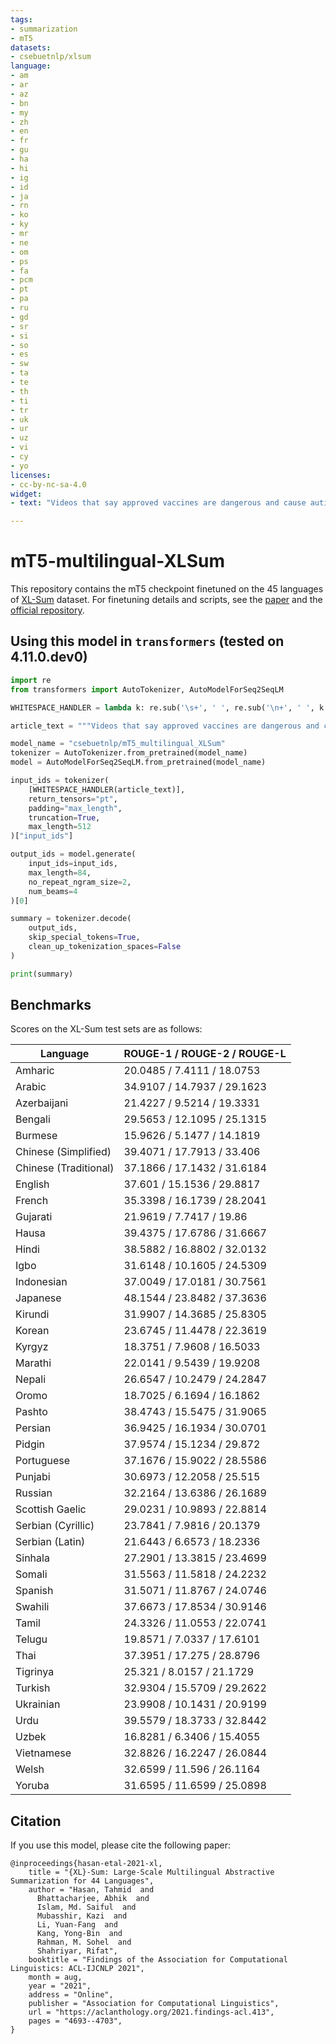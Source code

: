 ```yaml
---
tags:
- summarization
- mT5
datasets:
- csebuetnlp/xlsum
language:
- am
- ar
- az
- bn
- my
- zh
- en
- fr
- gu
- ha
- hi
- ig
- id
- ja
- rn
- ko
- ky
- mr
- ne
- om
- ps
- fa
- pcm
- pt
- pa
- ru
- gd
- sr
- si
- so
- es
- sw
- ta
- te
- th
- ti
- tr
- uk
- ur
- uz
- vi
- cy
- yo
licenses:
- cc-by-nc-sa-4.0
widget:
- text: "Videos that say approved vaccines are dangerous and cause autism, cancer or infertility are among those that will be taken down, the company said.  The policy includes the termination of accounts of anti-vaccine influencers.  Tech giants have been criticised for not doing more to counter false health information on their sites.  In July, US President Joe Biden said social media platforms were largely responsible for people's scepticism in getting vaccinated by spreading misinformation, and appealed for them to address the issue.  YouTube, which is owned by Google, said 130,000 videos were removed from its platform since last year, when it implemented a ban on content spreading misinformation about Covid vaccines.  In a blog post, the company said it had seen false claims about Covid jabs \"spill over into misinformation about vaccines in general\". The new policy covers long-approved vaccines, such as those against measles or hepatitis B.  \"We're expanding our medical misinformation policies on YouTube with new guidelines on currently administered vaccines that are approved and confirmed to be safe and effective by local health authorities and the WHO,\" the post said, referring to the World Health Organization."

---
```


# mT5-multilingual-XLSum

This repository contains the mT5 checkpoint finetuned on the 45 languages of [XL-Sum](https://huggingface.co/datasets/csebuetnlp/xlsum) dataset. For finetuning details and scripts,
see the [paper](https://aclanthology.org/2021.findings-acl.413/) and the [official repository](https://github.com/csebuetnlp/xl-sum). 


## Using this model in `transformers` (tested on 4.11.0.dev0)

```python
import re
from transformers import AutoTokenizer, AutoModelForSeq2SeqLM

WHITESPACE_HANDLER = lambda k: re.sub('\s+', ' ', re.sub('\n+', ' ', k.strip()))

article_text = """Videos that say approved vaccines are dangerous and cause autism, cancer or infertility are among those that will be taken down, the company said.  The policy includes the termination of accounts of anti-vaccine influencers.  Tech giants have been criticised for not doing more to counter false health information on their sites.  In July, US President Joe Biden said social media platforms were largely responsible for people's scepticism in getting vaccinated by spreading misinformation, and appealed for them to address the issue.  YouTube, which is owned by Google, said 130,000 videos were removed from its platform since last year, when it implemented a ban on content spreading misinformation about Covid vaccines.  In a blog post, the company said it had seen false claims about Covid jabs "spill over into misinformation about vaccines in general". The new policy covers long-approved vaccines, such as those against measles or hepatitis B.  "We're expanding our medical misinformation policies on YouTube with new guidelines on currently administered vaccines that are approved and confirmed to be safe and effective by local health authorities and the WHO," the post said, referring to the World Health Organization."""

model_name = "csebuetnlp/mT5_multilingual_XLSum"
tokenizer = AutoTokenizer.from_pretrained(model_name)
model = AutoModelForSeq2SeqLM.from_pretrained(model_name)

input_ids = tokenizer(
    [WHITESPACE_HANDLER(article_text)],
    return_tensors="pt",
    padding="max_length",
    truncation=True,
    max_length=512
)["input_ids"]

output_ids = model.generate(
    input_ids=input_ids,
    max_length=84,
    no_repeat_ngram_size=2,
    num_beams=4
)[0]

summary = tokenizer.decode(
    output_ids,
    skip_special_tokens=True,
    clean_up_tokenization_spaces=False
)

print(summary)
```

## Benchmarks

Scores on the XL-Sum test sets are as follows:

Language | ROUGE-1 / ROUGE-2 / ROUGE-L
---------|----------------------------
Amharic | 20.0485 / 7.4111 / 18.0753
Arabic | 34.9107 / 14.7937 / 29.1623
Azerbaijani | 21.4227 / 9.5214 / 19.3331
Bengali | 29.5653 / 12.1095 / 25.1315
Burmese | 15.9626 / 5.1477 / 14.1819
Chinese (Simplified) | 39.4071 / 17.7913 / 33.406
Chinese (Traditional) | 37.1866 / 17.1432 / 31.6184
English | 37.601 / 15.1536 / 29.8817
French | 35.3398 / 16.1739 / 28.2041
Gujarati | 21.9619 / 7.7417 / 19.86
Hausa | 39.4375 / 17.6786 / 31.6667
Hindi | 38.5882 / 16.8802 / 32.0132
Igbo | 31.6148 / 10.1605 / 24.5309
Indonesian | 37.0049 / 17.0181 / 30.7561
Japanese | 48.1544 / 23.8482 / 37.3636
Kirundi | 31.9907 / 14.3685 / 25.8305
Korean | 23.6745 / 11.4478 / 22.3619
Kyrgyz | 18.3751 / 7.9608 / 16.5033
Marathi | 22.0141 / 9.5439 / 19.9208
Nepali | 26.6547 / 10.2479 / 24.2847
Oromo | 18.7025 / 6.1694 / 16.1862
Pashto | 38.4743 / 15.5475 / 31.9065
Persian | 36.9425 / 16.1934 / 30.0701
Pidgin | 37.9574 / 15.1234 / 29.872
Portuguese | 37.1676 / 15.9022 / 28.5586
Punjabi | 30.6973 / 12.2058 / 25.515
Russian | 32.2164 / 13.6386 / 26.1689
Scottish Gaelic | 29.0231 / 10.9893 / 22.8814
Serbian (Cyrillic) | 23.7841 / 7.9816 / 20.1379
Serbian (Latin) | 21.6443 / 6.6573 / 18.2336
Sinhala | 27.2901 / 13.3815 / 23.4699
Somali | 31.5563 / 11.5818 / 24.2232
Spanish | 31.5071 / 11.8767 / 24.0746
Swahili | 37.6673 / 17.8534 / 30.9146
Tamil | 24.3326 / 11.0553 / 22.0741
Telugu | 19.8571 / 7.0337 / 17.6101
Thai | 37.3951 / 17.275 / 28.8796
Tigrinya | 25.321 / 8.0157 / 21.1729
Turkish | 32.9304 / 15.5709 / 29.2622
Ukrainian | 23.9908 / 10.1431 / 20.9199
Urdu | 39.5579 / 18.3733 / 32.8442
Uzbek | 16.8281 / 6.3406 / 15.4055
Vietnamese | 32.8826 / 16.2247 / 26.0844
Welsh | 32.6599 / 11.596 / 26.1164
Yoruba | 31.6595 / 11.6599 / 25.0898



## Citation

If you use this model, please cite the following paper:
```
@inproceedings{hasan-etal-2021-xl,
    title = "{XL}-Sum: Large-Scale Multilingual Abstractive Summarization for 44 Languages",
    author = "Hasan, Tahmid  and
      Bhattacharjee, Abhik  and
      Islam, Md. Saiful  and
      Mubasshir, Kazi  and
      Li, Yuan-Fang  and
      Kang, Yong-Bin  and
      Rahman, M. Sohel  and
      Shahriyar, Rifat",
    booktitle = "Findings of the Association for Computational Linguistics: ACL-IJCNLP 2021",
    month = aug,
    year = "2021",
    address = "Online",
    publisher = "Association for Computational Linguistics",
    url = "https://aclanthology.org/2021.findings-acl.413",
    pages = "4693--4703",
}
```